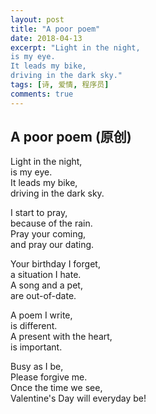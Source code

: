 ```yaml
---
layout: post
title: "A poor poem"
date: 2018-04-13
excerpt: "Light in the night,  
is my eye.  
It leads my bike,  
driving in the dark sky."
tags: [诗, 爱情, 程序员]
comments: true
---
```


## A poor poem (原创)

Light in the night,  
is my eye.  
It leads my bike,  
driving in the dark sky.  
  
I start to pray,  
because of the rain.  
Pray your coming,  
and pray our dating.  
  
Your birthday I forget,  
a situation I hate.  
A song and a pet,  
are out-of-date.  
  
A poem I write,  
is different.  
A present with the heart,  
is important.  
  
Busy as I be,  
Please forgive me.  
Once the time we see,  
Valentine's Day will everyday be!
